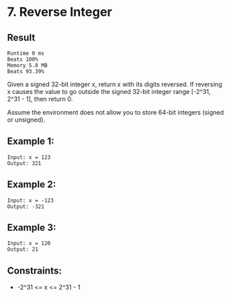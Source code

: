 # 7. Reverse Integer
## Result
```
Runtime 0 ms
Beats 100%
Memory 5.8 MB
Beats 93.39%
```
Given a signed 32-bit integer x, return x with its digits reversed. If reversing x causes the value to go outside the signed 32-bit integer range [-2^31, 2^31 - 1], then return 0.

Assume the environment does not allow you to store 64-bit integers (signed or unsigned).

## Example 1:
```
Input: x = 123
Output: 321
```
## Example 2:
```
Input: x = -123
Output: -321
```
## Example 3:
```
Input: x = 120
Output: 21
```

## Constraints:

- -2^31 <= x <= 2^31 - 1